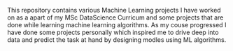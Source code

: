 
This repository contains various Machine Learning projects I have worked on as a apart of my MSc DataScience Curricum and some projects that are done while learning machine learning algorithms. As my couse progressed I have done some projects personally which inspired me to drive deep into data and predict the task at hand by designing modles using ML algorithms.
